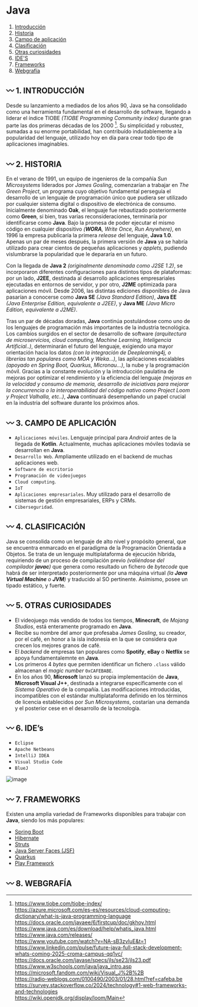 # Java

1. [Introducción](#wavy_dash-1-introducci%C3%B3n)
2. [Historia](#wavy_dash-2-historia)
3. [Campo de aplicación](#wavy_dash-3-campo-de-aplicaci%C3%B3n)
4. [Clasificación](#wavy_dash-4-clasificaci%C3%B3n)
5. [Otras curiosidades](#wavy_dash-5-otras-curiosidades)
6. [IDE'S](#wavy_dash-6-ides)
7. [Frameworks](#wavy_dash-7-frameworks)
8. [Webgrafía](#wavy_dash-8-webgraf%C3%ADa)

 
## :wavy_dash: 1. INTRODUCCIÓN

Desde su lanzamiento a mediados de los años 90, Java se ha consolidado como una herramienta fundamental en el desarrollo de software, llegando a liderar el índice TIOBE _(TIOBE Programming Community index)_ durante gran parte las dos primeras décadas de los 2000 [^1]. Su simplicidad y robustez, sumadas a su enorme portabilidad, han contribuído indudablemente a la popularidad del lenguaje, utilizado hoy en día para crear todo tipo de aplicaciones imaginables.

## :wavy_dash: 2. **HISTORIA**

En el verano de 1991, un equipo de ingenieros de la compañía _Sun Microsystems_ liderados por _James Gosling_, comenzarían a trabajar en _The Green Project_, un programa cuyo objetivo fundamental perseguía el desarrollo de un lenguaje de programación único que pudiera ser utilizado por cualquier sistema digital o dispositivo de electrónica de consumo. Inicialmente denominado **Oak**, el lenguaje fue rebautizado posteriormente como **Green**, si bien, tras varias reconsideraciones, terminaría por identificarse como **Java**. Bajo la promesa de poder ejecutar el mismo código en cualquier dispositivo _(**WORA**, Write Once, Run Anywhere)_, en 1996 la empresa publicaría la primera _release_ del lenguaje, **Java 1.0**. Apenas un par de meses después, la primera versión de **Java** ya se habría utilizado para crear cientos de pequeñas aplicaciones y _applets_, pudiendo vislumbrarse la popularidad que le depararía en un futuro. 

Con la llegada de **Java 2** _(originalmente denominada como J2SE 1.2)_, se incorporaron diferentes configuraciones para distintos tipos de plataformas: por un lado, **J2EE**, destinada al desarrollo aplicaciones empresariales ejecutadas en entornos de servidor, y por otro, **J2ME** optimizada para aplicaciones móvil. Desde 2006, las distintas ediciones disponibles de Java pasarían a conocerse como **Java SE** _(Java Standard Edition)_, **Java EE** _(Java Enterprise Edition, equivalente a J2EE)_, y **Java ME** _(Java Micro Edition, equivalente a J2ME)_.

Tras un par de décadas doradas, **Java** continúa postulándose como uno de los lenguajes de programación más importantes de la industria tecnológica. Los cambios surgidos en el sector de desarrollo de software _(arquitectura de microservicios, cloud computing, Machine Learning, Inteligencia Artificial..)_, determinarán el futuro del lenguaje, exigiendo una mayor orientación hacia los datos _(con la integración de Deeplearning4j, o librerías tan populares como MOA y Weka...)_, las aplicaciones escalables _(apoyado en Spring Boot, Quarkus, Micronau...)_, la nube y la programación móvil. Gracias a la constante evolución y la introducción paulatina de mejoras por optimizar el rendimiento y la eficiencia del lenguaje _(mejoras en la velocidad y consumo de memoria, desarrollo de iniciativas para mejorar la concurrencia o la interoperabilidad del código nativo como Project Loom y Project Valhalla, etc..)_, **Java** continuará desempeñando un papel crucial en la industria del software durante los próximos años.

## :wavy_dash: 3. **CAMPO DE APLICACIÓN**
- `Aplicaciones móviles`. Lenguaje principal para _Android_ antes de la llegada de **Kotlin**. Actualmente, muchas aplicaciones móviles todavía se desarrollan en **Java**.
- `Desarrollo Web`. Ampliamente utilizado en el backend de muchas aplicaciones web.
- `Software de escritorio`
- `Programación de videojuegos`
- `Cloud computing`. 
- `IoT`
- `Aplicaciones empresariales`. Muy utilizado para el desarrollo de sistemas de gestión empresariales, ERPs y CRMs.
- `Ciberseguridad`.

## :wavy_dash: 4. **CLASIFICACIÓN**
Java se consolida como un lenguaje de alto nivel y propósito general, que se encuentra enmarcado en el paradigma de la Programación Orientada a Objetos. Se trata de un lenguaje multiplataforma de ejecución híbrida, requiriendo de un proceso de compilación previo _(valiéndose del compilador **javac**)_ que genera como resultado un fichero de _bytecode_ que habrá de ser interpretado posteriormente por una máquina virtual _(la **Java Virtual Machine** o **JVM**)_ y traducido al SO pertinente.
Asimismo, posee un tipado estático, y fuerte.


## :wavy_dash: 5. **OTRAS CURIOSIDADES**
- El videojuego más vendido de todos los tiempos, **Minecraft**, de _Mojang Studios_, está enteramente programado en **Java**.
- Recibe su nombre del amor que profesaba _James Gosling_, su creador, por el café, en honor a la isla indonesia en la que se considera que crecen los mejores granos de café.
- El _backend_ de empresas tan populares como **Spotify**, **eBay** o **Netflix** se apoya fundamentalemnte en **Java**.
- Los primeros 4 _bytes_ que permiten identificar un fichero `.class` válido almacenan el _magic number_ `0xCAFEBABE`.
- En los años 90, **Microsoft** lanzó su propia implementación de **Java**, **Microsoft Visual J++**, destinada a integrarse específicamente con el _Sistema Operativo_ de la compañía. Las modificaciones introducidas, incompatibles con el estándar multiplataforma definido en los términos de licencia establecidos por _Sun Microsystems_, costarían una demanda y el posterior cese en el desarrollo de la tecnología.

## :wavy_dash: 6. **IDE’s**

- `Eclipse`
- `Apache Netbeans`
- `IntelliJ IDEA`
- `Visual Studio Code`
- `BlueJ`

![image](https://github.com/user-attachments/assets/03ce1deb-8052-403e-8df5-4a4d3ff3404f)

## :wavy_dash: 7. **FRAMEWORKS**

Existen una amplia variedad de Frameworks disponibles para trabajar con **Java**, siendo los más populares:

- [Spring Boot](https://spring.io/projects/spring-boot)
- [Hibernate](https://hibernate.org/)
- [Struts](https://struts.apache.org/)
- [Java Server Faces (JSF)](https://javaserverfaces.github.io/)
- [Quarkus](https://quarkus.io/)
- [Play Framework](https://www.playframework.com/)

## :wavy_dash: 8. **WEBGRAFÍA**
[^1]: https://www.tiobe.com/tiobe-index/     
https://azure.microsoft.com/es-es/resources/cloud-computing-dictionary/what-is-java-programming-language     
https://docs.oracle.com/javaee/6/firstcup/doc/gkhoy.html
https://www.java.com/es/download/help/whatis_java.html  
https://www.java.com/releases/    
https://www.youtube.com/watch?v=NA-sB3zvluE&t=1  
https://www.linkedin.com/pulse/future-java-full-stack-development-whats-coming-2025-croma-campus-qq1vc/  
https://docs.oracle.com/javase/specs/jls/se23/jls23.pdf      
https://www.w3schools.com/java/java_intro.asp     
https://microsoft.fandom.com/wiki/Visual_J%2B%2B    
https://radio-weblogs.com/0100490/2003/01/28.html?ref=cafeba.be        
https://survey.stackoverflow.co/2024/technology#1-web-frameworks-and-technologies  
https://wiki.openjdk.org/display/loom/Main
